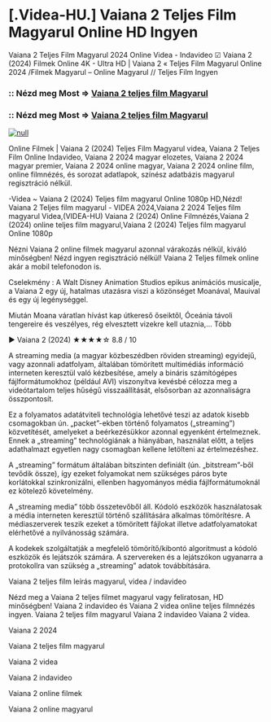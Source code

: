 # [.Videa-HU.] Vaiana 2 Teljes Film Magyarul Online HD Ingyen

Vaiana 2 Teljes Film Magyarul 2024 Online Videa - Indavideo ☑ Vaiana 2 (2024) Filmek Online 4K - Ultra HD | Vaiana 2 « Teljes Film Magyarul Online 2024 /Filmek Magyarul – Online Magyarul // Teljes Film Ingyen

### :: Nézd meg Most => [Vaiana 2 teljes film Magyarul](https://t.co/lIuTbfix1j)

### :: Nézd meg Most => [Vaiana 2 teljes film Magyarul](https://t.co/lIuTbfix1j)

[![null](https://static.wixstatic.com/media/855a25_043b5abeb4ae4d35ac003198e7fe56ed~mv2.gif)](https://t.co/lIuTbfix1j)

Online Filmek | Vaiana 2 (2024) Teljes Film Magyarul videa, Vaiana 2 Teljes Film Online Indavideo, Vaiana 2 2024 magyar elozetes, Vaiana 2 2024 magyar premier, Vaiana 2 2024 online magyar, Vaiana 2 2024 online film, online filmnézés, és sorozat adatlapok, színész adatbázis magyarul regisztráció nélkül.

-Videa ~ Vaiana 2 (2024) Teljes film magyarul Online 1080p HD,Nézd! Vaiana 2 Teljes film magyarul - VIDEA 2024,Vaiana 2 2024 Teljes film magyarul Videa,(VIDEA-HU) Vaiana 2 (2024) Online Filmnézés,Vaiana 2 (2024) online teljes film magyarul,Vaiana 2 (2024) Teljes film magyarul Online 1080p

Nézni Vaiana 2 online filmek magyarul azonnal várakozás nélkül, kiváló minőségben! Nézd ingyen regisztráció nélkül! Vaiana 2 Teljes filmek online akár a mobil telefonodon is.

Cselekmény : A Walt Disney Animation Studios epikus animációs musicalje, a Vaiana 2 egy új, hatalmas utazásra viszi a közönséget Moanával, Mauival és egy új legénységgel.

Miután Moana váratlan hívást kap útkereső őseiktől, Óceánia távoli tengereire és veszélyes, rég elvesztett vizekre kell utaznia,… Több

▶️ Vaiana 2 (2024) ★★★★☆ 8.8 / 10

A streaming media (a magyar közbeszédben röviden streaming) egyidejű, vagy azonnali adatfolyam, általában tömörített multimédiás információ interneten keresztül való kézbesítése, amely a bináris számítógépes fájlformátumokhoz (például AVI) viszonyítva kevésbé célozza meg a videótartalom teljes hűségű visszaállítását, elsősorban az azonnaliságra összpontosít.

Ez a folyamatos adatátviteli technológia lehetővé teszi az adatok kisebb csomagokban ún. „packet”-ekben történő folyamatos („streaming”) közvetítését, amelyeket a beérkezésükkor azonnal egyenként értelmeznek. Ennek a „streaming” technológiának a hiányában, használat előtt, a teljes adathalmazt egyetlen nagy csomagban kellene letölteni az értelmezéshez.

A „streaming” formátum általában bitszinten definiált (ún. „bitstream”-ből tevődik össze), így ezeket folyamokat nem szükséges páros byte korlátokkal szinkronizálni, ellenben hagyományos média fájlformátumoknál ez kötelező követelmény.

A „streaming media” több összetevőből áll. Kódoló eszközök használatosak a média interneten keresztül történő szállítására alkalmas tömörítésre. A médiaszerverek teszik ezeket a tömörített fájlokat illetve adatfolyamatokat elérhetővé a nyilvánosság számára.

A kodekek szolgáltatják a megfelelő tömörítő/kibontó algoritmust a kódoló eszközök és lejátszók számára. A szervereken és a lejátszókon ugyanarra a protokollra van szükség a „streaming” adatok továbbítására.

Vaiana 2 teljes film leírás magyarul, videa / indavideo

Nézd meg a Vaiana 2 teljes filmet magyarul vagy feliratosan, HD minőségben! Vaiana 2 indavideo és Vaiana 2 videa online teljes filmnézés ingyen. Vaiana 2 teljes film magyarul Vaiana 2 indavideo Vaiana 2 videa.

Vaiana 2 2024

Vaiana 2 teljes film magyarul

Vaiana 2 videa

Vaiana 2 indavideo

Vaiana 2 online filmek

Vaiana 2 online magyarul
